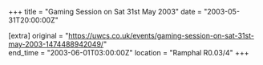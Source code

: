 +++
title = "Gaming Session on Sat 31st May 2003"
date = "2003-05-31T20:00:00Z"

[extra]
original = "https://uwcs.co.uk/events/gaming-session-on-sat-31st-may-2003-1474488942049/"    
end_time = "2003-06-01T03:00:00Z"
location = "Ramphal R0.03/4"
+++



